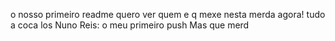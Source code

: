 o nosso primeiro readme
quero ver quem e q mexe nesta merda agora! tudo a coca los
Nuno Reis: o meu primeiro push
Mas que merd